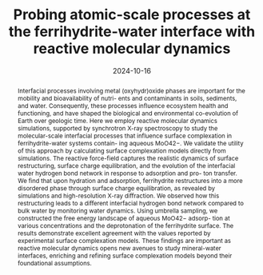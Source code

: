 ---
title: "Probing atomic-scale processes at the ferrihydrite-water interface with reactive molecular dynamics"
date: 2024-10-16
publishDate:  2024-10-26
authors: ["Ardalan Hayatifar", "**Madhubanti Mukherjee**", "Beatriz D. Moreno", "Valerie A. Schoepfer","Matthew B. J. Lindsay"]
publication_types: ["2"]
abstract: "Interfacial processes involving metal (oxyhydr)oxide phases are important for the mobility and bioavailability of nutri-
ents and contaminants in soils, sediments, and water. Consequently, these processes influence ecosystem health
and functioning, and have shaped the biological and environmental co-evolution of Earth over geologic time.
Here we employ reactive molecular dynamics simulations, supported by synchrotron X-ray spectroscopy to study
the molecular-scale interfacial processes that influence surface complexation in ferrihydrite-water systems contain-
ing aqueous MoO42−. We validate the utility of this approach by calculating surface complexation models directly
from simulations. The reactive force-field captures the realistic dynamics of surface restructuring, surface charge
equilibration, and the evolution of the interfacial water hydrogen bond network in response to adsorption and pro-
ton transfer. We find that upon hydration and adsorption, ferrihydrite restructures into a more disordered phase
through surface charge equilibration, as revealed by simulations and high-resolution X-ray diffraction. We observed
how this restructuring leads to a different interfacial hydrogen bond network compared to bulk water by monitoring
water dynamics. Using umbrella sampling, we constructed the free energy landscape of aqueous MoO42− adsorp-
tion at various concentrations and the deprotonation of the ferrihydrite surface. The results demonstrate excellent
agreement with the values reported by experimental surface complexation models. These findings are important
as reactive molecular dynamics opens new avenues to study mineral-water interfaces, enriching and refining surface
complexation models beyond their foundational assumptions."
featured: true
publication: "Geochem Trans 25, 10 (2024)"
links:
  - icon_pack: fas
    icon: scroll
    name: Link
    url: 'https://doi.org/10.1186/s12932-024-00094-8'
---